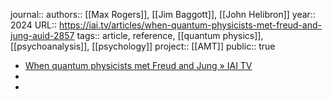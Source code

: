 journal::
authors:: [[Max Rogers]], [[Jim Baggott]], [[John Helibron]] 
year:: 2024
URL:: https://iai.tv/articles/when-quantum-physicists-met-freud-and-jung-auid-2857
tags:: article, reference, [[quantum physics]], [[psychoanalysis]], [[psychology]] 
project:: [[AMT]] 
public:: true

- [When quantum physicists met Freud and Jung » IAI TV](https://iai.tv/articles/when-quantum-physicists-met-freud-and-jung-auid-2857)
-
-